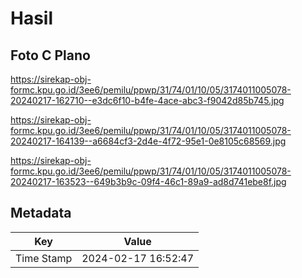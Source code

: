 # Hasil

## Foto C Plano

https://sirekap-obj-formc.kpu.go.id/3ee6/pemilu/ppwp/31/74/01/10/05/3174011005078-20240217-162710--e3dc6f10-b4fe-4ace-abc3-f9042d85b745.jpg

https://sirekap-obj-formc.kpu.go.id/3ee6/pemilu/ppwp/31/74/01/10/05/3174011005078-20240217-164139--a6684cf3-2d4e-4f72-95e1-0e8105c68569.jpg

https://sirekap-obj-formc.kpu.go.id/3ee6/pemilu/ppwp/31/74/01/10/05/3174011005078-20240217-163523--649b3b9c-09f4-46c1-89a9-ad8d741ebe8f.jpg


## Metadata

| Key        | Value               |
| ---------- | ------------------- |
| Time Stamp | 2024-02-17 16:52:47 |



